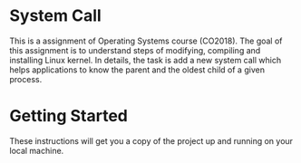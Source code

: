# System Call

This is a assignment of Operating Systems course (CO2018). 
The goal of this assignment is to understand steps of modifying, compiling and installing Linux kernel. In details, the task is add a new system call which helps applications to know the parent and the oldest child of a given process.

# Getting Started

These instructions will get you a copy of the project up and running on your local machine.



